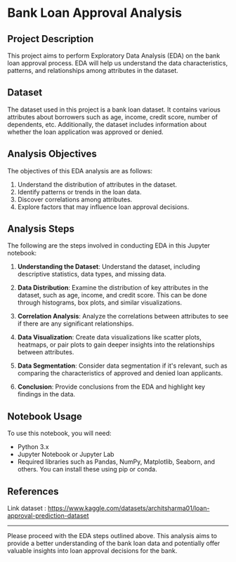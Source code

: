 # Bank Loan Approval Analysis

## Project Description

This project aims to perform Exploratory Data Analysis (EDA) on the bank loan approval process. EDA will help us understand the data characteristics, patterns, and relationships among attributes in the dataset.

## Dataset

The dataset used in this project is a bank loan dataset. It contains various attributes about borrowers such as age, income, credit score, number of dependents, etc. Additionally, the dataset includes information about whether the loan application was approved or denied.

## Analysis Objectives

The objectives of this EDA analysis are as follows:

1. Understand the distribution of attributes in the dataset.
2. Identify patterns or trends in the loan data.
3. Discover correlations among attributes.
4. Explore factors that may influence loan approval decisions.

## Analysis Steps

The following are the steps involved in conducting EDA in this Jupyter notebook:

1. **Understanding the Dataset**: Understand the dataset, including descriptive statistics, data types, and missing data.

2. **Data Distribution**: Examine the distribution of key attributes in the dataset, such as age, income, and credit score. This can be done through histograms, box plots, and similar visualizations.

3. **Correlation Analysis**: Analyze the correlations between attributes to see if there are any significant relationships.

4. **Data Visualization**: Create data visualizations like scatter plots, heatmaps, or pair plots to gain deeper insights into the relationships between attributes.

5. **Data Segmentation**: Consider data segmentation if it's relevant, such as comparing the characteristics of approved and denied loan applicants.

6. **Conclusion**: Provide conclusions from the EDA and highlight key findings in the data.

## Notebook Usage

To use this notebook, you will need:

- Python 3.x
- Jupyter Notebook or Jupyter Lab
- Required libraries such as Pandas, NumPy, Matplotlib, Seaborn, and others. You can install these using pip or conda.

## References

Link dataset : https://www.kaggle.com/datasets/architsharma01/loan-approval-prediction-dataset



---

Please proceed with the EDA steps outlined above. This analysis aims to provide a better understanding of the bank loan data and potentially offer valuable insights into loan approval decisions for the bank.